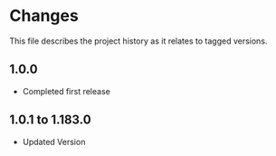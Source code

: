 # Changes
This file describes the project history as it relates to tagged versions.

## 1.0.0
- Completed first release

## 1.0.1 to 1.183.0
- Updated Version
